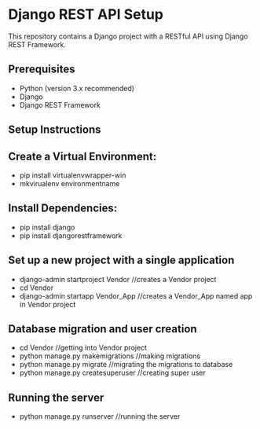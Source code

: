 # Django REST API Setup

This repository contains a Django project with a RESTful API using Django REST Framework.

## Prerequisites

- Python (version 3.x recommended)
- Django
- Django REST Framework

## Setup Instructions

## Create a Virtual Environment:
- pip install virtualenvwrapper-win
- mkvirualenv environmentname

## Install Dependencies:
- pip install django
- pip install djangorestframework

## Set up a new project with a single application
- django-admin startproject Vendor                  //creates a Vendor project
- cd Vendor
- django-admin startapp Vendor_App                  //creates a Vendor_App named app in Vendor project

## Database migration and user creation
- cd Vendor                         //getting into Vendor project
- python manage.py makemigrations       //making migrations
- python manage.py migrate              //migrating the migrations to database
- python manage.py createsuperuser      //creating super user

## Running the server
- python manage.py runserver           //running the server
